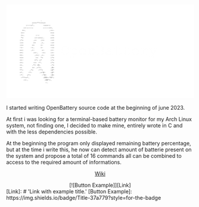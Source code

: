 ![Logo](Bannière.png)
<p display="flex">
I started writing OpenBattery source code at the beginning of june 2023.

At first i was looking for a terminal-based battery monitor for my Arch Linux system, not finding one, I decided to make mine, entirely wrote in C and with the less dependencies possible.

At the beginning the program only displayed remaining battery percentage, but at the time i write this, he now can detect amount of batterie present on the system and propose a total of 16 commands all can be combined to access to the required amount of informations.
</p>
<p align="center">
  <a href="https://github.com/ToujoursTitou2/OpenBattery/wiki">Wiki</a>
</p>


<div align = center>
[![Button Example]][Link]
</div>
<!----------------------------------------------------------------------------->
[Link]: # 'Link with example title.'
<!---------------------------------[ Buttons ]--------------------------------->
[Button Example]: https://img.shields.io/badge/Title-37a779?style=for-the-badge





